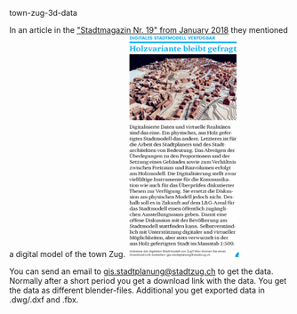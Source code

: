 town-zug-3d-data

In an article in the ["Stadtmagazin Nr. 19" from January 2018](https://bc-v2.pressmatrix.com/de/profiles/0fcda383a928/editions/6a240f4b37f76b95812e/pages/page/6]) they mentioned a digital model of the town Zug.
<img src="./images/Stadtmagazin_Zug_Januar_2018_digitales_Stadtmodell.png" width="200" height="400" />

You can send an email to <a href="mailto:gis.stadtplanung@stadtzug.ch">gis.stadtplanung@stadtzug.ch</a> to get the data.
Normally after a short period you get a download link with the data. You get the data as different blender-files. Additional you get exported data in .dwg/.dxf and .fbx.


